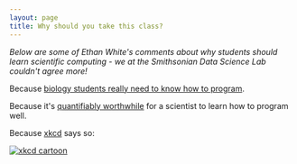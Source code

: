 ```yaml
---
layout: page
title: Why should you take this class?
---
```


*Below are some of Ethan White's comments about why students should learn scientific computing - we at the Smithsonian Data Science Lab couldn't agree more!*

Because [biology students really need to know how to
program](http://www.wired.com/wiredscience/2009/03/why-biology-students-should-learn-how-to-program/).

Because it's [quantifiably
worthwhile](http://software-carpentry.org/blog/2011/06/doing-the-math.html) for a
scientist to learn how to program well.

Because [xkcd](http://xkcd.com/) says so:

[![xkcd
cartoon](http://imgs.xkcd.com/comics/11th_grade.png)](http://xkcd.com/519/)


